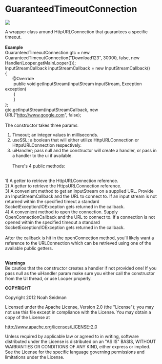 GuaranteedTimeoutConnection
===========================
<img src="http://mindthis.ca/wp-content/uploads/2011/12/timeout.jpg"/>

A wrapper class around HttpURLConnection that guarantees a specific timeout. 
<br><br>
<b>Example</b><br>
GuaranteedTimeoutConnection gtc = new GuaranteedTimeoutConnection("Download123", 30000, false, new Handler(Looper.getMainLooper()));<br>
InputStreamCallback inputStreamCallback = new InputStreamCallback()<br>
{
<br>
&nbsp;&nbsp;&nbsp;&nbsp;&nbsp; @Override<br>
&nbsp;&nbsp;&nbsp;&nbsp;&nbsp;&nbsp; public void getInputStream(InputStream inputStream, Exception exception)<br>
&nbsp;&nbsp;&nbsp;&nbsp;&nbsp;&nbsp; {<br>
&nbsp;&nbsp;&nbsp;&nbsp;&nbsp;&nbsp; }<br>
};<br>
gtc.getInputStream(inputStreamCallback, new URL("http://www.google.com", false);<br><br>
The constructor takes three params:
<br>
1) Timeout; an integer values in milliseconds.<br>
2) useSSL; a boolean that will either utilize HttpURLConnection or HttpsURLConnection respectively.<br>
3) uiHandler; pass null and the constructor will create a handler, or pass in a handler to the ui if available.
<br><br>
There's 4 public methods:
<br>
1) A getter to retrieve the HttpURLConnection reference.
<br>
2) A getter to retrieve the HttpsURLConnection reference.
<br>
3) A convenient method to get an inputStream on a supplied URL. Provide an InputStreamCallback and the URL to connect to. If an input stream
is not returned within the specified timeut a standard SocketException/IOException gets returned in the callback.
<br>
4) A convenient method to open the connection. Supply OpenConnectionCallback and the URL to connect to. If a connection is not opened 
within the specified timeout a standard SocketException/IOException gets returned in the callback.
<br><br>
After the callback is hit in the openConnection method, you'll likely want a reference to the URLConnection which can be retrieved using one of the available public getters.<br><br>

<b>Warnings</b><br>
Be cautios that the constructor creates a handler if not provided one! If you pass null as the uiHandler param make sure you either call the constructor from the UI thread, or use Looper properly.

<B> COPYRIGHT </B>

Copyright 2012 Noah Seidman

Licensed under the Apache License, Version 2.0 (the "License");
you may not use this file except in compliance with the License.
You may obtain a copy of the License at

   http://www.apache.org/licenses/LICENSE-2.0

Unless required by applicable law or agreed to in writing, software
distributed under the License is distributed on an "AS IS" BASIS,
WITHOUT WARRANTIES OR CONDITIONS OF ANY KIND, either express or implied.
See the License for the specific language governing permissions and
limitations under the License.